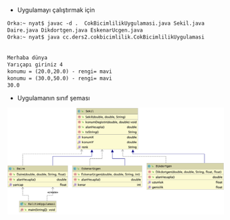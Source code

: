 * Uygulamayı çalıştırmak için

```console
Orka:~ nyat$ javac -d .  CokBicimlilikUygulamasi.java Sekil.java Daire.java Dikdortgen.java EskenarUcgen.java 
Orka:~ nyat$ java cc.ders2.cokbicimlilik.CokBicimlilikUygulamasi


Merhaba dünya
Yarıçapı giriniz 4
konumu = (20.0,20.0) - rengi= mavi
konumu = (30.0,50.0) - rengi= mavi
30.0
```

* Uygulamanın sınıf şeması

![](Sekiller/02/SinifSemasi.png)
